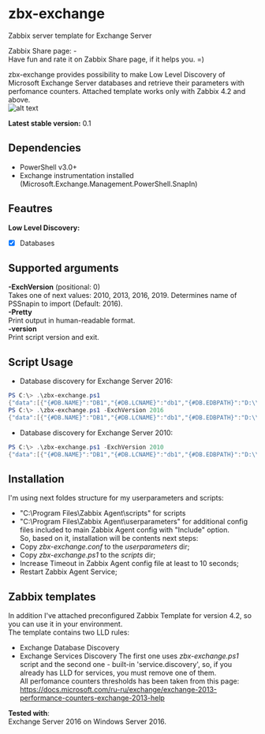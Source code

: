 # zbx-exchange
Zabbix server template for Exchange Server

Zabbix Share page: -   
Have fun and rate it on Zabbix Share page, if it helps you. =)

zbx-exchange provides possibility to make Low Level Discovery of Microsoft Exchange Server databases and retrieve their parameters with perfomance counters. Attached template works only with Zabbix 4.2 and above.  
![alt text](https://pp.userapi.com/c850236/v850236406/167612/iavSvt1GcLA.jpg)

**Latest stable version:** 0.1  

## Dependencies
 - PowerShell v3.0+
 - Exchange instrumentation installed (Microsoft.Exchange.Management.PowerShell.SnapIn)

## Feautres  
**Low Level Discovery:**
 - [x] Databases

## Supported arguments  
**-ExchVersion** (positional: 0)  
Takes one of next values: 2010, 2013, 2016, 2019. Determines name of PSSnapin to import (Default: 2016).  
**-Pretty**  
Print output in human-readable format.  
**-version**  
Print script version and exit.  

## Script Usage 
- Database discovery for Exchange Server 2016:
```powershell
PS C:\> .\zbx-exchange.ps1
{"data":[{"{#DB.NAME}":"DB1","{#DB.LCNAME}":"db1","{#DB.EDBPATH}":"D:\\Databases\\DB 1.edb"}, ... ]}
PS C:\> .\zbx-exchange.ps1 -ExchVersion 2016
{"data":[{"{#DB.NAME}":"DB1","{#DB.LCNAME}":"db1","{#DB.EDBPATH}":"D:\\Databases\\DB 1.edb"}, ... ]}
```
- Database discovery for Exchange Server 2010:
```powershell
PS C:\> .\zbx-exchange.ps1 -ExchVersion 2010
{"data":[{"{#DB.NAME}":"DB1","{#DB.LCNAME}":"db1","{#DB.EDBPATH}":"D:\\Databases\\DB 1.edb"}, ... ]}
```

## Installation
I'm using next foldes structure for my userparameters and scripts:
- "C:\Program Files\Zabbix Agent\scripts" for scripts
- "C:\Program Files\Zabbix Agent\userparameters" for additional config files included to main Zabbix Agent config with "Include" option.  
So, based on it, installation will be contents next steps:  
- Copy _zbx-exchange.conf_ to the _userparameters_ dir;
- Copy _zbx-exchange.ps1_ to the _scripts_ dir;
- Increase Timeout in Zabbix Agent config file at least to 10 seconds;
- Restart Zabbix Agent Service;

## Zabbix templates
In addition I've attached preconfigured Zabbix Template for version 4.2, so you can use it in your environment.  
The template contains two LLD rules:
  - Exchange Database Discovery
  - Exchange Services Discovery
The first one uses _zbx-exchange.ps1_ script and the second one - built-in 'service.discovery', so, if you already has LLD for services, you must remove one of them.  
All perfomance counters thresholds has been taken from this page:  
https://docs.microsoft.com/ru-ru/exchange/exchange-2013-performance-counters-exchange-2013-help

**Tested with**:  
Exchange Server 2016 on Windows Server 2016.
